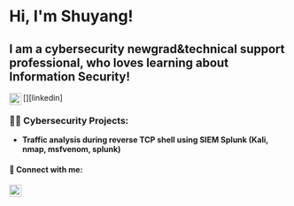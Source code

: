 <h1>Hi, I'm Shuyang! <br/>

<h2>I am a cybersecurity newgrad&technical support professional, who loves learning about Information Security!</h2>
[<img align="left" alt="Shuyang Chen | LinkedIn" width="22px" src="https://www.vhv.rs/file/max/8/80808_linkedin-logo-white-png.png" />][linkedin]

[linkedin]: https://www.linkedin.com/in/shuyang123/

<h3>👨‍💻 Cybersecurity Projects:</h3>

- <b>Traffic analysis during reverse TCP shell using SIEM Splunk (Kali, nmap, msfvenom, splunk)</b>

<h4> 🤳 Connect with me:</h4>

[<img align="left" alt="Shuyang Chen | LinkedIn" width="22px" src="https://www.vhv.rs/file/max/8/80808_linkedin-logo-white-png.png" />][linkedin]

[linkedin]: https://www.linkedin.com/in/shuyang123/

<!--
**WhoIsShuyang/WhoIsShuyang** is a ✨ _special_ ✨ repository because its `README.md` (this file) appears on your GitHub profile.

Here are some ideas to get you started:

- 🔭 I’m currently working on ...
- 🌱 I’m currently learning ...
- 👯 I’m looking to collaborate on ...
- 🤔 I’m looking for help with ...
- 💬 Ask me about ...
- 📫 How to reach me: ...
- 😄 Pronouns: ...
- ⚡ Fun fact: ...
-->
